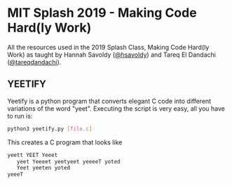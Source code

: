 # MIT Splash 2019 - Making Code Hard(ly Work)
All the resources used in the 2019 Splash Class, Making Code Hard(ly Work) as taught by Hannah Savoldy ([@hsavoldy](https://www.github.com/hsavoldy)) and Tareq El Dandachi ([@tareqdandachi](https://www.github.com/tareqdandachi)).

## YEETIFY

Yeetify is a python program that converts elegant C code into different variations of the word "yeet". Executing the script is very easy, all you have to run is:

```bash
python3 yeetify.py [file.c]
```

This creates a C program that looks like

```C
yeett YEET Yeeet
   yeet Yeeeet yeetyeet yeeeeT yoted
   Yeet yeeten yoted
yeeeT
```
